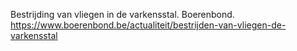 Bestrijding van vliegen in de varkensstal. Boerenbond.  https://www.boerenbond.be/actualiteit/bestrijden-van-vliegen-de-varkensstal